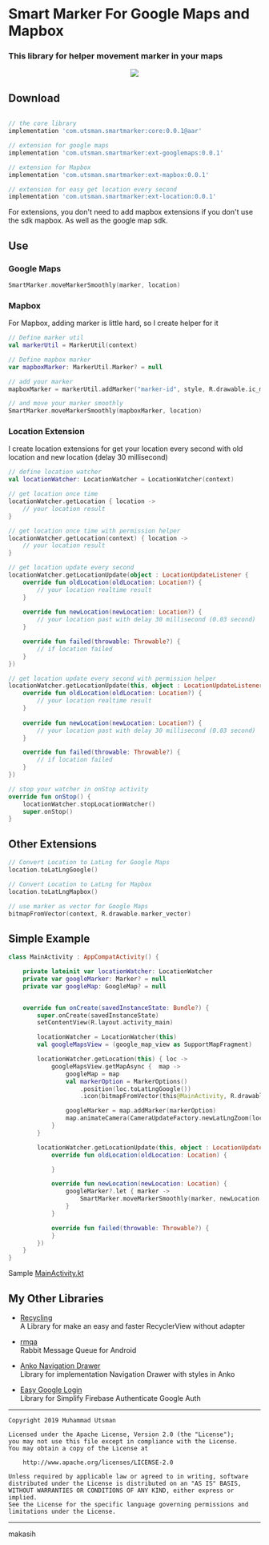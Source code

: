 # Smart Marker For Google Maps and Mapbox
### This library for helper movement marker in your maps

<p align="center">
  <img src="https://i.ibb.co/Wspktd7/ezgif-com-gif-maker-1.gif"/>
</p>

## Download
```groovy

// the core library
implementation 'com.utsman.smartmarker:core:0.0.1@aar'

// extension for google maps
implementation 'com.utsman.smartmarker:ext-googlemaps:0.0.1'

// extension for Mapbox
implementation 'com.utsman.smartmarker:ext-mapbox:0.0.1' 

// extension for easy get location every second
implementation 'com.utsman.smartmarker:ext-location:0.0.1'

```
For extensions, you don't need to add mapbox extensions if you don't use the sdk mapbox. As well as the google map sdk.

## Use

### Google Maps
```kotlin
SmartMarker.moveMarkerSmoothly(marker, location)
```

### Mapbox
For Mapbox, adding marker is little hard, so I create helper for it

```kotlin
// Define marker util
val markerUtil = MarkerUtil(context)

// Define mapbox marker
var mapboxMarker: MarkerUtil.Marker? = null

// add your marker
mapboxMarker = markerUtil.addMarker("marker-id", style, R.drawable.ic_marker, true, latlng) // if marker is not vector, use 'false'

// and move your marker smoothly
SmartMarker.moveMarkerSmoothly(mapboxMarker, location)

```

### Location Extension
I create location extensions for get your location every second with old location and new location (delay 30 millisecond)
```kotlin
// define location watcher
val locationWatcher: LocationWatcher = LocationWatcher(context)

// get location once time
locationWatcher.getLocation { location ->
    // your location result
}

// get location once time with permission helper
locationWatcher.getLocation(context) { location ->
    // your location result
}

// get location update every second
locationWatcher.getLocationUpdate(object : LocationUpdateListener {
    override fun oldLocation(oldLocation: Location?) {
        // your location realtime result
    }
    
    override fun newLocation(newLocation: Location?) {
        // your location past with delay 30 millisecond (0.03 second)
    }

    override fun failed(throwable: Throwable?) {
        // if location failed
    }
})

// get location update every second with permission helper
locationWatcher.getLocationUpdate(this, object : LocationUpdateListener {
    override fun oldLocation(oldLocation: Location?) {
        // your location realtime result
    }
    
    override fun newLocation(newLocation: Location?) {
        // your location past with delay 30 millisecond (0.03 second)
    }

    override fun failed(throwable: Throwable?) {
        // if location failed
    }
})

// stop your watcher in onStop activity
override fun onStop() {
    locationWatcher.stopLocationWatcher()
    super.onStop()
}

```

## Other Extensions
```kotlin
// Convert Location to LatLng for Google Maps
location.toLatLngGoogle()

// Convert Location to LatLng for Mapbox
location.toLatLngMapbox()

// use marker as vector for Google Maps
bitmapFromVector(context, R.drawable.marker_vector)

```

## Simple Example
```kotlin
class MainActivity : AppCompatActivity() {

    private lateinit var locationWatcher: LocationWatcher
    private var googleMarker: Marker? = null
    private var googleMap: GoogleMap? = null


    override fun onCreate(savedInstanceState: Bundle?) {
        super.onCreate(savedInstanceState)
        setContentView(R.layout.activity_main)

        locationWatcher = LocationWatcher(this)
        val googleMapsView = (google_map_view as SupportMapFragment)

        locationWatcher.getLocation(this) { loc ->
            googleMapsView.getMapAsync {  map ->
                googleMap = map
                val markerOption = MarkerOptions()
                    .position(loc.toLatLngGoogle())
                    .icon(bitmapFromVector(this@MainActivity, R.drawable.ic_marker_direction_2))

                googleMarker = map.addMarker(markerOption)
                map.animateCamera(CameraUpdateFactory.newLatLngZoom(loc.toLatLngGoogle(), 17f))
            }
        }

        locationWatcher.getLocationUpdate(this, object : LocationUpdateListener {
            override fun oldLocation(oldLocation: Location) {

            }

            override fun newLocation(newLocation: Location) {
                googleMarker?.let { marker ->
                    SmartMarker.moveMarkerSmoothly(marker, newLocation.toLatLngGoogle())
                }
            }

            override fun failed(throwable: Throwable?) {
            }
        })
    }
}
```

Sample [MainActivity.kt](https://github.com/utsmannn/SmartMarker/blob/master/app/src/main/java/com/utsman/smartmarker/sample/MainActivity.kt)


## My Other Libraries
- [Recycling](https://github.com/utsmannn/Recycling) <br>
A Library for make an easy and faster RecyclerView without adapter

- [rmqa](https://github.com/utsmannn/rmqa)<br>
Rabbit Message Queue for Android

- [Anko Navigation Drawer](https://github.com/utsmannn/AnkoNavigationDrawer)<br>
Library for implementation Navigation Drawer with styles in Anko

- [Easy Google Login](https://github.com/utsmannn/EasyGoogleLogin)<br>
Library for Simplify Firebase Authenticate Google Auth
---
```
Copyright 2019 Muhammad Utsman

Licensed under the Apache License, Version 2.0 (the "License");
you may not use this file except in compliance with the License.
You may obtain a copy of the License at

    http://www.apache.org/licenses/LICENSE-2.0

Unless required by applicable law or agreed to in writing, software
distributed under the License is distributed on an "AS IS" BASIS,
WITHOUT WARRANTIES OR CONDITIONS OF ANY KIND, either express or implied.
See the License for the specific language governing permissions and
limitations under the License.
```
---
makasih